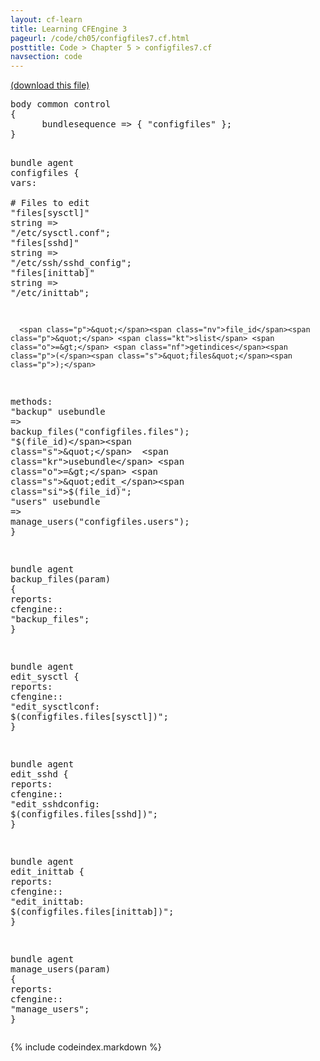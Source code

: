 ```yaml
---
layout: cf-learn
title: Learning CFEngine 3
pageurl: /code/ch05/configfiles7.cf.html
posttitle: Code > Chapter 5 > configfiles7.cf
navsection: code
---
```


[(download this file)](https://raw.github.com/zzamboni/cf-learn.info/master/src/ch05/configfiles7.cf)

<div class="highlight"><pre><span class="k">body</span> <span class="k">common</span> <span class="k">control</span>
<span class="p">{</span>
      <span class="kr">bundlesequence</span> <span class="o">=&gt;</span> <span class="p">{</span> <span class="s">&quot;configfiles&quot;</span> <span class="p">};</span>
<span class="p">}</span>

<span class="k">bundle</span> <span class="k">agent</span> <span class="nf">configfiles</span>
<span class="p">{</span>
  <span class="kd">vars</span><span class="p">:</span>  
      <span class="c"># Files to edit</span>
      <span class="p">&quot;</span><span class="nv">files[sysctl]</span><span class="p">&quot;</span> <span class="kt">string</span> <span class="o">=&gt;</span> <span class="s">&quot;/etc/sysctl.conf&quot;</span><span class="p">;</span>
      <span class="p">&quot;</span><span class="nv">files[sshd]</span><span class="p">&quot;</span> <span class="kt">string</span> <span class="o">=&gt;</span> <span class="s">&quot;/etc/ssh/sshd_config&quot;</span><span class="p">;</span>
      <span class="p">&quot;</span><span class="nv">files[inittab]</span><span class="p">&quot;</span>    <span class="kt">string</span> <span class="o">=&gt;</span> <span class="s">&quot;/etc/inittab&quot;</span><span class="p">;</span>
      

      <span class="p">&quot;</span><span class="nv">file_id</span><span class="p">&quot;</span> <span class="kt">slist</span> <span class="o">=&gt;</span> <span class="nf">getindices</span><span class="p">(</span><span class="s">&quot;files&quot;</span><span class="p">);</span>

  <span class="kd">methods</span><span class="p">:</span>
      <span class="s">&quot;backup&quot;</span>  <span class="kr">usebundle</span> <span class="o">=&gt;</span> <span class="nf">backup_files</span><span class="p">(</span><span class="s">&quot;configfiles.files&quot;</span><span class="p">);</span>
      <span class="s">&quot;</span><span class="si">$(file_id)</span><span class="s">&quot;</span>  <span class="kr">usebundle</span> <span class="o">=&gt;</span> <span class="s">&quot;edit_</span><span class="si">$(file_id)</span><span class="s">&quot;</span><span class="p">;</span>
      <span class="s">&quot;users&quot;</span>   <span class="kr">usebundle</span> <span class="o">=&gt;</span> <span class="nf">manage_users</span><span class="p">(</span><span class="s">&quot;configfiles.users&quot;</span><span class="p">);</span>
<span class="p">}</span>

<span class="k">bundle</span> <span class="k">agent</span> <span class="nf">backup_files</span><span class="p">(</span><span class="nv">param</span><span class="p">)</span>
<span class="p">{</span>
  <span class="kd">reports</span><span class="p">:</span>
    <span class="nc">cfengine</span><span class="p">::</span>
      <span class="s">&quot;backup_files&quot;</span><span class="p">;</span>
<span class="p">}</span>

<span class="k">bundle</span> <span class="k">agent</span> <span class="nf">edit_sysctl</span>
<span class="p">{</span>
  <span class="kd">reports</span><span class="p">:</span>
    <span class="nc">cfengine</span><span class="p">::</span>
      <span class="s">&quot;edit_sysctlconf: </span><span class="si">$(configfiles.files[sysctl])</span><span class="s">&quot;</span><span class="p">;</span>
<span class="p">}</span>

<span class="k">bundle</span> <span class="k">agent</span> <span class="nf">edit_sshd</span>
<span class="p">{</span>
  <span class="kd">reports</span><span class="p">:</span>
    <span class="nc">cfengine</span><span class="p">::</span>
      <span class="s">&quot;edit_sshdconfig: </span><span class="si">$(configfiles.files[sshd])</span><span class="s">&quot;</span><span class="p">;</span>
<span class="p">}</span>

<span class="k">bundle</span> <span class="k">agent</span> <span class="nf">edit_inittab</span>
<span class="p">{</span>
  <span class="kd">reports</span><span class="p">:</span>
    <span class="nc">cfengine</span><span class="p">::</span>
      <span class="s">&quot;edit_inittab: </span><span class="si">$(configfiles.files[inittab])</span><span class="s">&quot;</span><span class="p">;</span>
<span class="p">}</span>

<span class="k">bundle</span> <span class="k">agent</span> <span class="nf">manage_users</span><span class="p">(</span><span class="nv">param</span><span class="p">)</span>
<span class="p">{</span>
  <span class="kd">reports</span><span class="p">:</span>
    <span class="nc">cfengine</span><span class="p">::</span>
      <span class="s">&quot;manage_users&quot;</span><span class="p">;</span>
<span class="p">}</span>
</pre></div>


{% include codeindex.markdown %}
